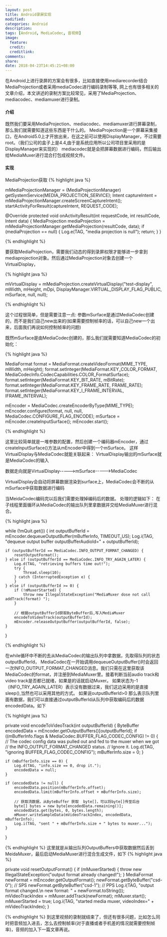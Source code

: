 ```yaml
---
layout: post
title: Android录屏实现
modified:
categories: Android
description:
tags: [Android, MediaCodec, 音视频]
image:
  feature:
  credit:
  creditlink:
comments:
share:
date: 2018-04-23T14:45:21+08:00
---
```


在Android上进行录屏的方案会有很多，比如直接使用mediarecorder结合MediaProjection或者采用mediaCodec进行编码录制等等, 网上也有很多相关的文章介绍，本文讲述的录制方案比较常见，采用了MediaProjection、mediacodec、mediamuxer进行录制。

#### 介绍

既然我们要采用MediaProjection、mediacodec、mediamuxer进行屏幕录制，那么我们就需要知道这些东西是干什么的。
MediaProjection是一个屏幕采集接口，在Android5.0上才开放出来，在这之前可以使用DisplayManager，不过需要root。（我们公司的盒子上是4.4,由于是系统应用所以公司项目里采用的是DisplayManager来实现的）
mediacodec就是会把屏幕数据进行编码，然后输出给MediaMuxer进行混合打包成视频文件。

#### 实现

MediaProjection获取
{% highlight java %}

mMediaProjectionManager = (MediaProjectionManager) getSystemService(MEDIA_PROJECTION_SERVICE);
Intent captureIntent = mMediaProjectionManager.createScreenCaptureIntent();
startActivityForResult(captureIntent, REQUEST_CODE);

@Override
protected void onActivityResult(int requestCode, int resultCode, Intent data) {
    MediaProjection mediaProjection = mMediaProjectionManager.getMediaProjection(resultCode, data);
    if (mediaProjection == null) {
        Log.e(TAG, "media projection is null");
        return;
    }
}

{% endhighlight %}

要获取MediaProjection，需要我们动态的得到录屏权限才能够进一步拿到mediaprojection对象。然后通过MediaProjection对象去创建一个VirtualDisplay，

{% highlight java %}

mVirtualDisplay = mMediaProjection.createVirtualDisplay("test-display",
                mWidth, mHeight, mDpi, DisplayManager.VIRTUAL_DISPLAY_FLAG_PUBLIC,
                mSurface, null, null);

{% endhighlight %}

这个过程很简单，但是需要注意一点: 参数mSurface是通过MediaCodec创建的，而不是我们自己new出来的(如果需要控制帧率的话，可以自己new一个出来，后面我们再说如何控制帧率的问题)
<!--more-->
既然mSurface是由MediaCodec创建的，那么我们就需要知道MediaCodec的初始化：

{% highlight java %}

MediaFormat format = MediaFormat.createVideoFormat(MIME_TYPE, mWidth, mHeight);
format.setInteger(MediaFormat.KEY_COLOR_FORMAT,
        MediaCodecInfo.CodecCapabilities.COLOR_FormatSurface);
format.setInteger(MediaFormat.KEY_BIT_RATE, mBitRate);
format.setInteger(MediaFormat.KEY_FRAME_RATE, FRAME_RATE);
format.setInteger(MediaFormat.KEY_I_FRAME_INTERVAL, IFRAME_INTERVAL);

mEncoder = MediaCodec.createEncoderByType(MIME_TYPE);
mEncoder.configure(format, null, null, MediaCodec.CONFIGURE_FLAG_ENCODE);
mSurface = mEncoder.createInputSurface();
mEncoder.start();

{% endhighlight %}

这里比较简单就是一堆参数的配置，然后创建一个编码器mEncoder，通过createInputSurface()方法从mEncoder中得到一个mSurface。
这样VirtualDisplay与MediaCodec就能关联起来：
VirtualDisplay输出的mSurface就是MediaCodec的输入

数据走向就是VirtualDisplay----->mSurface----->MediaCodec

VirtualDisplay会自动将屏幕数据渲染到surface上，MediaCodec会不断的从mSurface中获取数据进行编码

当MeidaCodec编码完以后我们需要处理掉编码后的数据。
处理的逻辑如下：
在子线程里面循环从MediaCodec的输出队列里拿数据并交给MediaMuxer进行混合。

{% highlight java %}

while (!mQuit.get()) {
    int outputBufferId = mEncoder.dequeueOutputBuffer(mBufferInfo, TIMEOUT_US);
    Log.i(TAG, "dequeue output buffer outputBufferAudioId=" + outputBufferId);

    if (outputBufferId == MediaCodec.INFO_OUTPUT_FORMAT_CHANGED) {
        resetOutputFormat();
    } else if (outputBufferId == MediaCodec.INFO_TRY_AGAIN_LATER) {
        Log.d(TAG, "retrieving buffers time out!");
        try {
            Thread.sleep(10);
        } catch (InterruptedException e) {
        }
    } else if (outputBufferId >= 0) {
        if (!mMuxerStarted) {
            throw new IllegalStateException("MediaMuxer dose not call addTrack(format) ");
        }

        // 根据outputBufferId获取ByteBuffer后,写入MediaMuxer
        encodeToVideoTrack(outputBufferId);
        mEncoder.releaseOutputBuffer(outputBufferId, false);
    }

}

{% endhighlight %}

在while循环中不断的去从MediaCodec的输出队列中拿数据，先取得队列的状态outputBufferId，
MediaCodec在一开始调用dequeueOutputBuffer()时会返回一次INFO_OUTPUT_FORMAT_CHANGED消息。我们只需在这里获取该MediaCodec的format，并注册到MediaMuxer里。接着判断当前audio track和video track是否都已就绪，如果是的话就启动Muxer。
如果状态为-1（INFO_TRY_AGAIN_LATER）表示没有数据过来，我们这边采用的是直接sleep(),当然也可以采用其他的方式。
如果说outputBufferId>0 那么表示队列里面有数据，我们可以直接通过outputBufferId从队列中获取编码后的数据encodedData。如下

{% highlight java %}

private void encodeToVideoTrack(int outputBufferId) {
    ByteBuffer encodedData = mEncoder.getOutputBuffers()[outputBufferId];
    if ((mBufferInfo.flags & MediaCodec.BUFFER_FLAG_CODEC_CONFIG) != 0) {
        // The codec config data was pulled out and fed to the muxer when we got
        // the INFO_OUTPUT_FORMAT_CHANGED status.
        // Ignore it.
        Log.d(TAG, "ignoring BUFFER_FLAG_CODEC_CONFIG");
        mBufferInfo.size = 0;
    }

    if (mBufferInfo.size == 0) {
        Log.d(TAG, "info.size == 0, drop it.");
        encodedData = null;
    }

    if (encodedData != null) {
        encodedData.position(mBufferInfo.offset);
        encodedData.limit(mBufferInfo.offset + mBufferInfo.size);

        // 获取流数据，从ByteBuffer 获取  byte[]，可以将byte[]传至后台
        byte[] bytes = new byte[encodedData.remaining()];
        encodedData.get(bytes, 0, bytes.length);
        mMuxer.writeSampleData(mVideoTrackIndex, encodedData, mBufferInfo);
        Log.i(TAG, "sent " + mBufferInfo.size + " bytes to muxer...");
    }
}

{% endhighlight %}
这里就是从输出队列OutputBuffers中获取数据然后丢到MeidaMuxer，最后启动MediaMuxer进行混合生成文件，如下
{% highlight java %}

private void resetOutputFormat() {
    if (mMuxerStarted) {
        throw new IllegalStateException("output format already changed!");
    }
    MediaFormat newFormat = mEncoder.getOutputFormat();
    newFormat.getByteBuffer("csd-0");    // SPS
    newFormat.getByteBuffer("csd-1");    // PPS
    Log.i(TAG, "output format changed.\n new format: " + newFormat.toString());
    mVideoTrackIndex = mMuxer.addTrack(newFormat);
    mMuxer.start();
    mMuxerStarted = true;
    Log.i(TAG, "started media muxer, videoIndex=" + mVideoTrackIndex);
}

{% endhighlight %}
到这里视频的录制就结束了，但还有很多问题，比如怎么同时把音频加入进去，怎么去控制帧率(对于直播或者手机差的情况就需要控制帧率)，音频的加入下一篇文章再说。